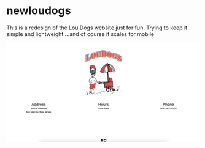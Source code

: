# newloudogs
This is a redesign of the Lou Dogs website just for fun. Trying to keep it simple and lightweight
...and of course it scales for mobile

![Full Screen](./images/fullscreen.png?raw=true "Optional Title")